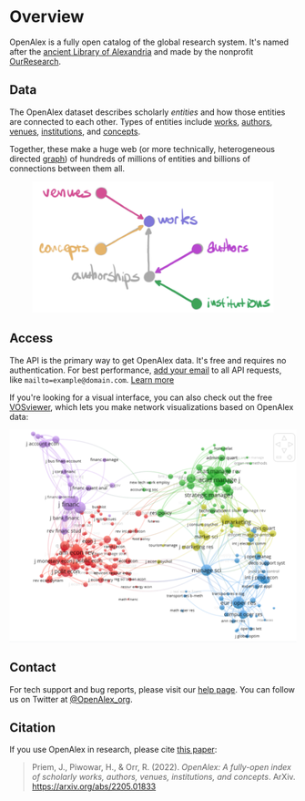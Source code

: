 # Overview

OpenAlex is a fully open catalog of the global research system. It's named after the [ancient Library of Alexandria](https://en.wikipedia.org/wiki/Library\_of\_Alexandria) and made by the nonprofit [OurResearch](https://ourresearch.org/).

## Data

The OpenAlex dataset describes scholarly _entities_ and how those entities are connected to each other. Types of entities include [works](api-entities/works/), [authors](api-entities/authors/), [venues](api-entities/sources/), [institutions](api-entities/institutions/), and [concepts](api-entities/concepts/).

Together, these make a huge web (or more technically, heterogeneous directed [graph](https://en.wikipedia.org/wiki/Graph\_theory)) of hundreds of millions of entities and billions of connections between them all.

<figure><img src=".gitbook/assets/image (1).png" alt=""><figcaption></figcaption></figure>

## Access

The API is the primary way to get OpenAlex data. It's free and requires no authentication. For best performance, [add your email](how-to-use-the-api/rate-limits-and-authentication.md#the-polite-pool) to all API requests, like `mailto=example@domain.com`. [Learn more](how-to-use-the-api/api-overview.md)

If you're looking for a visual interface, you can also check out the free [VOSviewer](https://www.vosviewer.com/), which lets you make network visualizations based on OpenAlex data:

![](<.gitbook/assets/Screenshot by Dropbox Capture (1).png>)

## Contact

For tech support and bug reports, please visit our [help page](https://openalex.org/help). You can follow us on Twitter at [@OpenAlex\_org](https://twitter.com/openalex\_org).

## Citation

If you use OpenAlex in research, please cite [this paper](https://arxiv.org/abs/2205.01833):&#x20;

> Priem, J., Piwowar, H., & Orr, R. (2022). _OpenAlex: A fully-open index of scholarly works, authors, venues, institutions, and concepts_. ArXiv. https://arxiv.org/abs/2205.01833
